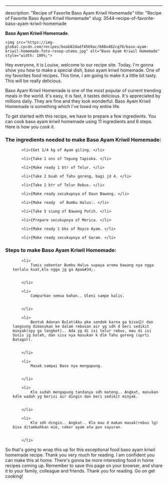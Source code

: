 ---
description: "Recipe of Favorite Baso Ayam Kriwil Homemade"
title: "Recipe of Favorite Baso Ayam Kriwil Homemade"
slug: 3544-recipe-of-favorite-baso-ayam-kriwil-homemade

<p>
	<strong>Baso Ayam Kriwil Homemade</strong>. 
	
</p>
<p>
	
	<img src="https://img-global.cpcdn.com/recipes/beab82dadf4569ac/680x482cq70/baso-ayam-kriwil-homemade-foto-resep-utama.jpg" alt="Baso Ayam Kriwil Homemade" style="width: 100%;">
	
	
</p>
<p>
	Hey everyone, it is Louise, welcome to our recipe site. Today, I'm gonna show you how to make a special dish, baso ayam kriwil homemade. One of my favorites food recipes. This time, I am going to make it a little bit tasty. This will be really delicious.
</p>
	
<p>
	Baso Ayam Kriwil Homemade is one of the most popular of current trending meals in the world. It's easy, it is fast, it tastes delicious. It's appreciated by millions daily. They are fine and they look wonderful. Baso Ayam Kriwil Homemade is something which I've loved my entire life.
</p>
<p>
	
</p>

<p>
To get started with this recipe, we have to prepare a few ingredients. You can cook baso ayam kriwil homemade using 11 ingredients and 6 steps. Here is how you cook it.
</p>

<h3>The ingredients needed to make Baso Ayam Kriwil Homemade:</h3>

<ol>
	
		<li>{Get 1/4 kg of Ayam giling. </li>
	
		<li>{Take 1 ons of Tepung Tapioka. </li>
	
		<li>{Make ready 1 btr of Telur. </li>
	
		<li>{Take 2 buah of Tahu goreng, bagi jd 4. </li>
	
		<li>{Take 2 btr of Telur Rebus. </li>
	
		<li>{Make ready secukupnya of Daun Bawang. </li>
	
		<li>{Make ready  of Bumbu Halus:. </li>
	
		<li>{Take 5 siung of Bawang Putih. </li>
	
		<li>{Prepare secukupnya of Merica. </li>
	
		<li>{Make ready 1 bks of Royco Ayam. </li>
	
		<li>{Make ready secukupnya of Garam. </li>
	
</ol>
<p>
	
</p>

<h3>Steps to make Baso Ayam Kriwil Homemade:</h3>

<ol>
	
		<li>
			Tumis sebentar Bumbu Halus supaya aroma bawang nya ngga terlalu kuat,klo ngga jg ga Apa&#34;.
			
			
		</li>
	
		<li>
			Campurkan semua bahan.. Uleni sampe kalis.
			
			
		</li>
	
		<li>
			Bentuk Adonan Bulat(Aku pke sendok karna ga bisa😊) dan langsung dimasukan ke dalam rebusan air yg sdh d beri sedikit minyak(spy ga lengket).. Ada yg di isi telur rebus, mau di isi Sosis jg boleh, dan sisa nya masukan k dlm Tahu goreng (sprti Batagor).
			
			
		</li>
	
		<li>
			Masak sampai Baso nya mengapung.
			
			
		</li>
	
		<li>
			Klo sudah mengapung tandanya sdh mateng.. Angkat, masukan kdlm wadah yg berisi air dingin dan beri sedikit minyak.
			
			
		</li>
	
		<li>
			Klo sdh dingin.. Angkat.. Klo mau d makan masak(rebus lg) bisa ditambahkan mie, ceker ayam atw pun sayuran.
			
			
		</li>
	
</ol>

<p>
	
</p>

<p>
	So that's going to wrap this up for this exceptional food baso ayam kriwil homemade recipe. Thank you very much for reading. I am confident you can make this at home. There's gonna be more interesting food in home recipes coming up. Remember to save this page on your browser, and share it to your family, colleague and friends. Thank you for reading. Go on get cooking!
</p>
